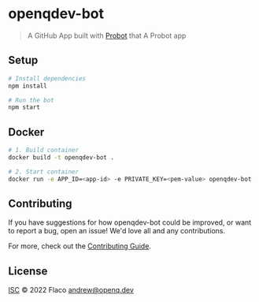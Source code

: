 # openqdev-bot

> A GitHub App built with [Probot](https://github.com/probot/probot) that A Probot app

## Setup

```sh
# Install dependencies
npm install

# Run the bot
npm start
```

## Docker

```sh
# 1. Build container
docker build -t openqdev-bot .

# 2. Start container
docker run -e APP_ID=<app-id> -e PRIVATE_KEY=<pem-value> openqdev-bot
```

## Contributing

If you have suggestions for how openqdev-bot could be improved, or want to report a bug, open an issue! We'd love all and any contributions.

For more, check out the [Contributing Guide](CONTRIBUTING.md).

## License

[ISC](LICENSE) © 2022 Flaco <andrew@openq.dev>
